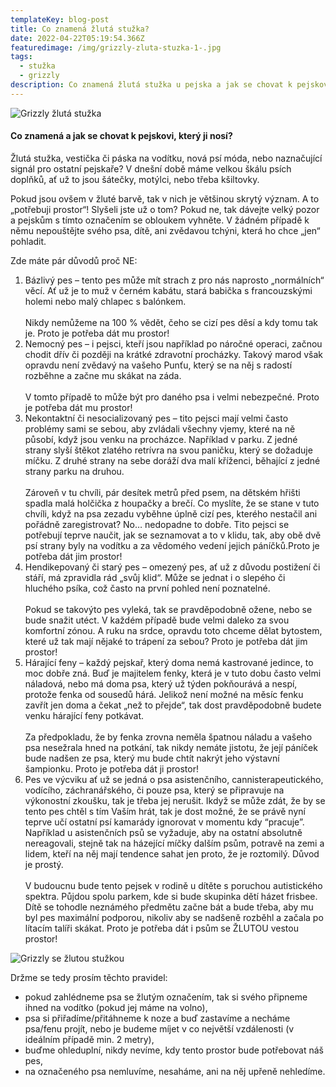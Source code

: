 ```yaml
---
templateKey: blog-post
title: Co znamená žlutá stužka?
date: 2022-04-22T05:19:54.366Z
featuredimage: /img/grizzly-zluta-stuzka-1-.jpg
tags:
  - stužka
  - grizzly
description: Co znamená žlutá stužka u pejska a jak se chovat k pejskovi, který ji nosí?
---
```

![Grizzly žlutá stužka](/img/grizzly-zluta-stuzka-1-.jpg "Grizzly")

#### Co znamená a jak se chovat k pejskovi, který ji nosí?

Žlutá stužka, vestička či páska na vodítku, nová psí móda, nebo naznačující signál pro ostatní pejskaře? V dnešní době máme velkou škálu psích doplňků, ať už to jsou šátečky, motýlci, nebo třeba kšiltovky.

Pokud jsou ovšem v žluté barvě, tak v nich je většinou skrytý význam. A to „potřebuji prostor“! Slyšeli jste už o tom? Pokud ne, tak dávejte velký pozor a pejskům s tímto označením se obloukem vyhněte. V žádném případě k němu nepouštějte svého psa, dítě, ani zvědavou tchýni, která ho chce „jen“ pohladit.

Zde máte pár důvodů proč NE:

1. Bázlivý pes – tento pes může mít strach z pro nás naprosto „normálních“ věcí. Ať už je to muž v černém kabátu, stará babička s francouzskými holemi nebo malý chlapec s balónkem.\
   \
   Nikdy nemůžeme na 100 % vědět, čeho se cizí pes děsí a kdy tomu tak je. Proto je potřeba dát mu prostor!
2. Nemocný pes – i pejsci, kteří jsou například po náročné operaci, začnou chodit dřív či později na krátké zdravotní procházky. Takový marod však opravdu není zvědavý na vašeho Punťu, který se na něj s radostí rozběhne a začne mu skákat na záda.\
   \
   V tomto případě to může být pro daného psa i velmi nebezpečné. Proto je potřeba dát mu prostor!
3. Nekontaktní či nesocializovaný pes – tito pejsci mají velmi často problémy sami se sebou, aby zvládali všechny vjemy, které na ně působí, když jsou venku na procházce. Například v parku. Z jedné strany slyší štěkot zlatého retrívra na svou paničku, který se dožaduje míčku. Z druhé strany na sebe doráží dva malí kříženci, běhající z jedné strany parku na druhou.\
   \
   Zároveň v tu chvíli, pár desítek metrů před psem, na dětském hřišti spadla malá holčička z houpačky a brečí. Co myslíte, že se stane v tuto chvíli, když na psa zezadu vyběhne úplně cizí pes, kterého nestačil ani pořádně zaregistrovat? No… nedopadne to dobře. Tito pejsci se potřebují teprve naučit, jak se seznamovat a to v klidu, tak, aby obě dvě psí strany byly na vodítku a za vědomého vedení jejich páníčků.Proto je potřeba dát jim prostor!
4. Hendikepovaný či starý pes – omezený pes, ať už z důvodu postižení či stáří, má zpravidla rád „svůj klid“. Může se jednat i o slepého či hluchého psíka, což často na první pohled není poznatelné.\
   \
   Pokud se takovýto pes vyleká, tak se pravděpodobně ožene, nebo se bude snažit utéct. V každém případě bude velmi daleko za svou komfortní zónou. A ruku na srdce, opravdu toto chceme dělat bytostem, které už tak mají nějaké to trápení za sebou? Proto je potřeba dát jim prostor!
5. Hárající feny – každý pejskař, který doma nemá kastrované jedince, to moc dobře zná. Buď je majitelem fenky, která je v tuto dobu často velmi náladová, nebo má doma psa, který už týden pokňourává a nespí, protože fenka od sousedů hárá. Jelikož není možné na měsíc fenku zavřít jen doma a čekat „než to přejde“, tak dost pravděpodobně budete venku hárající feny potkávat.\
   \
   Za předpokladu, že by fenka zrovna neměla špatnou náladu a vašeho psa nesežrala hned na potkání, tak nikdy nemáte jistotu, že její páníček bude nadšen ze psa, který mu bude chtít nakrýt jeho výstavní šampionku. Proto je potřeba dát ji prostor!
6. Pes ve výcviku ať už se jedná o psa asistenčního, cannisterapeutického, vodícího, záchranářského, či pouze psa, který se připravuje na výkonostní zkoušku, tak je třeba jej nerušit. Ikdyž se může zdát, že by se tento pes chtěl s tím Vaším hrát, tak je dost možné, že se právě nyní teprve učí ostatní psí kamarády ignorovat v momentu kdy “pracuje”. Například u asistenčních psů se vyžaduje, aby na ostatní absolutně nereagovali, stejně tak na házející míčky dalším psům, potravě na zemi a lidem, kteří na něj mají tendence sahat jen proto, že je roztomilý. Důvod je prostý.\
   \
   V budoucnu bude tento pejsek v rodině u dítěte s poruchou autistického spektra. Půjdou spolu parkem, kde si bude skupinka dětí házet frisbee. Dítě se tohodle neznámého předmětu začne bát a bude třeba, aby mu byl pes maximální podporou, nikoliv aby se nadšeně rozběhl a začala po lítacím talíři skákat. Proto je potřeba dát i psům se ŽLUTOU vestou prostor!

![Grizzly se žlutou stužkou](/img/grizzly-stuzka-thumb.jpg)

Držme se tedy prosím těchto pravidel:

* pokud zahlédneme psa se žlutým označením, tak si svého připneme ihned na vodítko (pokud jej máme na volno),
* psa si přiřadíme/přitáhneme k noze a buď zastavíme a necháme psa/fenu projít, nebo je budeme míjet v co největší vzdálenosti (v ideálním případě min. 2 metry),
* buďme ohleduplní, nikdy nevíme, kdy tento prostor bude potřebovat náš pes,
* na označeného psa nemluvíme, nesaháme, ani na něj upřeně nehledíme.